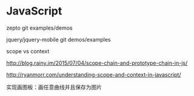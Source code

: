 # JavaScript

zepto git examples/demos

jquery/jquery-mobile git demos/examples


scope vs context

<http://blog.rainy.im/2015/07/04/scope-chain-and-prototype-chain-in-js/>

<http://ryanmorr.com/understanding-scope-and-context-in-javascript/>

实现画图板：画任意曲线并且保存为图片